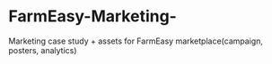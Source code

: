 # FarmEasy-Marketing-
Marketing case study + assets for FarmEasy marketplace(campaign, posters, analytics)
